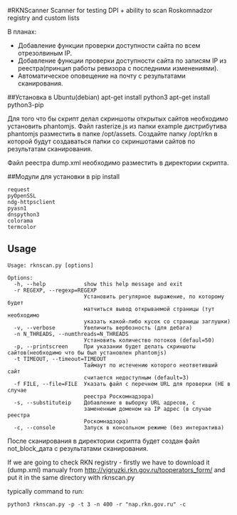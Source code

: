 #RKNScanner
Scanner for testing DPI + ability to scan Roskomnadzor registry and custom lists

В планах:
- Добавление функции проверки доступности сайта по всем отрезолвиным IP.
- Добавление функции проверки доступности сайта по записям IP из реестра(принцип работы ревизора с последними изменениями).
- Автоматическое оповещение на почту с результатами сканирования.

##Установка в Ubuntu(debian)
apt-get install python3
apt-get install python3-pip

Для того что бы скрипт делал скриншоты открытых сайтов необходимо установить phantomjs. Файл rasterize.js из папки example дистрибутива phantomjs разместить в папке /opt/assets. Создайте папку /opt/rkn в которой будут создаваться папки со скриншотами сайтов по результатам сканирования.

Файл реестра dump.xml необходимо разместить в директории скрипта.

##Модули для установки в pip install
```
request
pyOpenSSL 
ndg-httpsclient 
pyasn1 
dnspython3
colorama
termcolor
```

## Usage
```
Usage: rknscan.py [options]

Options:
  -h, --help            show this help message and exit
  -r REGEXP, --regexp=REGEXP
                        Установить регулярное выражение, по которому будет
                        матчиться вывод открываемой страницы (тут необходимо
                        указать какой-либо кусок со страницы заглушки)
  -v, --verbose         Увеличить вербозность (для дебага)
  -n N_THREADS, --numthreads=N_THREADS
                        Установить количество потоков (defaul=50)
  -p, --printscreen		При указании будет делать скриншоты сайтов(необходимо что бы был установлен phantomjs)
  -t TIMEOUT, --timeout=TIMEOUT
                        Таймаут по истечению которого неответивший сайт
                        считается недоступным (default=3)
  -f FILE, --file=FILE  Указать файл с перечнем URL для проверки (НЕ в случае
                        реестра Роскомнадзора)
  -s, --substituteip    Добавление в выборку URL адресов, с
                        замененным доменом на IP адрес (в случае реестра
                        Роскомнадзора)
  -c, --console         Запуск в консольном режиме (без интерактива)

```
После сканирования в директории скрипта будет создан файл not_block_дата с результатами сканирования.

If we are going to check RKN registry - firstly we have to download it (dump.xml) manualy from http://vigruzki.rkn.gov.ru/tooperators_form/ and put it in the same directory with rknscan.py

typically command to run:

```
python3 rknscan.py -p -t 3 -n 400 -r "nap.rkn.gov.ru" -c
```
